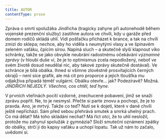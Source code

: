 ```yaml
---
title: AUTOR
contentType: prose
---
```


Zpráva o smrti spolužáka Jindřicha (tragicky zahyne při autonehodě během vojenské prezenční služby) zastihne autora ve chvíli, kdy u garáže před domem rodičů skládá uhlí. Vidí pošťačku přicházet k brance, a tak na chvíli zmizí do sklepa; nechce, aby ho viděla s neumytými vlasy a ve špinavém zeleném vaťáku, čpícím sírou. Napíná sluch – a skutečně slyší klapnout víko schránky, takže se jako obvykle neubrání radostnému očekávání _významné zprávy_ (v hloubi duše ví, že je to optimismus zcela nepodložený, neboť ve svém životě dosud neudělal nic, aby takové zprávy skutečně dostával). Ve schránce je bílá obálka. Ihned si všimne zlověstně prosvítajících černých okrajů – není sice grafik, ale má cit pro proporce a jejich tloušťka mu odjakživa připadá téměř vulgární. Obálku otevře… jak? Podezíravě? Možná. _JINDŘICH NEJEDLÝ. Všechno, cos chtěl, teď hyne._

V prvních vteřinách pocítí vzdorné, znechucené pobavení, jímž se snaží zprávu popřít. Ne, to je nesmysl. Přečte si parte znovu a pochopí, že je to pravda. Ano, je mrtvý. Takže co teď? Nutí se k dojetí, které v dané chvíli ještě nepřichází. Sám před sebou přehrává smutek a smrká uhelný prach. Co má dělat? Má toho skládání nechat? Má říct otci, že to uhlí nesložil, protože mu zahynul spolužák z gymnázia? Složí smuteční oznámení zpátky do obálky, strčí ji do kapsy vaťáku a uchopí lopatu. Tak už nám to začalo, uvědomí si.
